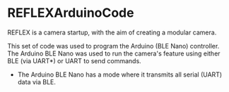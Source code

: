 # REFLEXArduinoCode
 REFLEX is a camera startup, with the aim of creating a modular camera. 
 
 This set of code was used to program the Arduino (BLE Nano) controller. The Arduino BLE Nano was used to run the camera's feature using either BLE (via UART*) or UART to send commands.
 
* The Arduino BLE Nano has a mode where it transmits all serial (UART)
 data via BLE.
